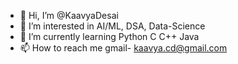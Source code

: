 - 👋 Hi, I’m @KaavyaDesai
- 👀 I’m interested in AI/ML, DSA, Data-Science
- 🌱 I’m currently learning Python C C++ Java
- 📫 How to reach me gmail- kaavya.cd@gmail.com

<!---
KaavyaDesai/KaavyaDesai is a ✨ special ✨ repository because its `README.md` (this file) appears on your GitHub profile.
You can click the Preview link to take a look at your changes.
--->
